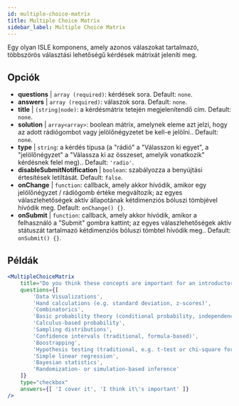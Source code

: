 ```yaml
---
id: multiple-choice-matrix 
title: Multiple Choice Matrix
sidebar_label: Multiple Choice Matrix
---
```


Egy olyan ISLE komponens, amely azonos válaszokat tartalmazó, többszörös választási lehetőségű kérdések mátrixát jeleníti meg.

## Opciók

* __questions__ | `array (required)`: kérdések sora. Default: `none`.
* __answers__ | `array (required)`: válaszok sora. Default: `none`.
* __title__ | `(string|node)`: a kérdésmátrix tetején megjelenítendő cím. Default: `none`.
* __solution__ | `array<array>`: boolean mátrix, amelynek eleme azt jelzi, hogy az adott rádiógombot vagy jelölőnégyzetet be kell-e jelölni.. Default: `none`.
* __type__ | `string`: a kérdés típusa (a "rádió" a "Válasszon ki egyet", a "jelölőnégyzet" a "Válassza ki az összeset, amelyik vonatkozik" kérdésnek felel meg).. Default: `'radio'`.
* __disableSubmitNotification__ | `boolean`: szabályozza a benyújtási értesítések letiltását. Default: `false`.
* __onChange__ | `function`: callback, amely akkor hívódik, amikor egy jelölőnégyzet / rádiógomb értéke megváltozik; az egyes válaszlehetőségek aktív állapotának kétdimenziós bóluszi tömbjével hívódik meg. Default: `onChange() {}`.
* __onSubmit__ | `function`: callback, amely akkor hívódik, amikor a felhasználó a "Submit" gombra kattint; az egyes válaszlehetőségek aktív státuszát tartalmazó kétdimenziós bóluszi tömbtel hívódik meg.. Default: `onSubmit() {}`.


## Példák

```jsx live
<MultipleChoiceMatrix 
    title="Do you think these concepts are important for an introductory statistics course, and do you (or your department) cover them in your introductory courses?" id="topics" 
    questions={[
        'Data Visualizations',
        'Hand calculations (e.g. standard deviation, z-scores)',
        'Combinatorics',
        'Basic probability theory (conditional probability, independence...)',
        'Calculus-based probability',
        'Sampling distributions',
        'Confidence intervals (traditional, formula-based)',
        'Boostrapping',
        'Hypothesis testing (traditional, e.g. t-test or chi-square formulas and tables)',
        'Simple linear regression',
        'Bayesian statistics',
        'Randomization- or simulation-based inference'
    ]}
    type="checkbox" 
    answers={[ 'I cover it', 'I think it\'s important' ]} 
/>
```
